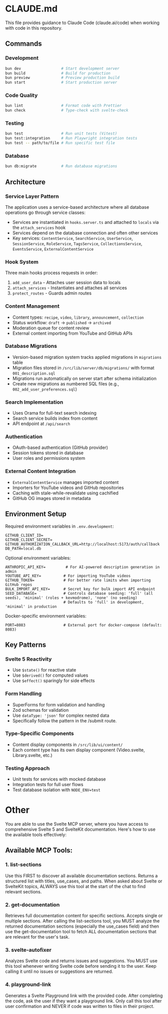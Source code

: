 # CLAUDE.md

This file provides guidance to Claude Code (claude.ai/code) when working with code in this repository.

## Commands

### Development

```bash
bun dev                  # Start development server
bun build                # Build for production
bun preview              # Preview production build
bun start                # Start production server
```

### Code Quality

```bash
bun lint                 # Format code with Prettier
bun check                # Type-check with svelte-check
```

### Testing

```bash
bun test                 # Run unit tests (Vitest)
bun test:integration     # Run Playwright integration tests
bun test -- path/to/file # Run specific test file
```

### Database

```bash
bun db:migrate           # Run database migrations
```

## Architecture

### Service Layer Pattern

The application uses a service-based architecture where all database operations go through service classes:

- Services are instantiated in `hooks.server.ts` and attached to `locals` via the `attach_services` hook
- Services depend on the database connection and often other services
- Key services: `ContentService`, `SearchService`, `UserService`, `SessionService`, `RoleService`, `TagsService`, `CollectionsService`, `EventsService`, `ExternalContentService`

### Hook System

Three main hooks process requests in order:

1. `add_user_data` - Attaches user session data to locals
2. `attach_services` - Instantiates and attaches all services
3. `protect_routes` - Guards admin routes

### Content Management

- Content types: `recipe`, `video`, `library`, `announcement`, `collection`
- Status workflow: `draft` → `published` → `archived`
- Moderation queue for content review
- External content importing from YouTube and GitHub APIs

### Database Migrations

- Version-based migration system tracks applied migrations in `migrations` table
- Migration files stored in `/src/lib/server/db/migrations/` with format `001_description.sql`
- Migrations run automatically on server start after schema initialization
- Create new migrations as numbered SQL files (e.g., `002_add_user_preferences.sql`)

### Search Implementation

- Uses Orama for full-text search indexing
- Search service builds index from content
- API endpoint at `/api/search`

### Authentication

- OAuth-based authentication (GitHub provider)
- Session tokens stored in database
- User roles and permissions system

### External Content Integration

- `ExternalContentService` manages imported content
- Importers for YouTube videos and GitHub repositories
- Caching with stale-while-revalidate using cachified
- GitHub OG images stored in metadata

## Environment Setup

Required environment variables in `.env.development`:

```
GITHUB_CLIENT_ID=
GITHUB_CLIENT_SECRET=
GITHUB_AUTHORIZATION_CALLBACK_URL=http://localhost:5173/auth/callback
DB_PATH=local.db
```

Optional environment variables:

```
ANTHROPIC_API_KEY=         # For AI-powered description generation in admin
YOUTUBE_API_KEY=          # For importing YouTube videos
GITHUB_TOKEN=             # For better rate limits when importing GitHub repos
BULK_IMPORT_API_KEY=      # Secret key for bulk import API endpoint
SEED_DATABASE=            # Controls database seeding: 'full' (all seeds), 'minimal' (roles + kevmodrome), 'none' (no seeding)
                          # Defaults to 'full' in development, 'minimal' in production
```

Docker-specific environment variables:

```
PORT=8083                 # External port for docker-compose (default: 8083)
```

## Key Patterns

### Svelte 5 Reactivity

- Use `$state()` for reactive state
- Use `$derived()` for computed values
- Use `$effect()` sparingly for side effects

### Form Handling

- SuperForms for form validation and handling
- Zod schemas for validation
- Use `dataType: 'json'` for complex nested data
- Specifically follow the pattern in the /submit route.

### Type-Specific Components

- Content display components in `/src/lib/ui/content/`
- Each content type has its own display component (Video.svelte, Library.svelte, etc.)

### Testing Approach

- Unit tests for services with mocked database
- Integration tests for full user flows
- Test database isolation with `NODE_ENV=test`

# Other

You are able to use the Svelte MCP server, where you have access to comprehensive Svelte 5 and SvelteKit documentation. Here's how to use the available tools effectively:

## Available MCP Tools:

### 1. list-sections

Use this FIRST to discover all available documentation sections. Returns a structured list with titles, use_cases, and paths.
When asked about Svelte or SvelteKit topics, ALWAYS use this tool at the start of the chat to find relevant sections.

### 2. get-documentation

Retrieves full documentation content for specific sections. Accepts single or multiple sections.
After calling the list-sections tool, you MUST analyze the returned documentation sections (especially the use_cases field) and then use the get-documentation tool to fetch ALL documentation sections that are relevant for the user's task.

### 3. svelte-autofixer

Analyzes Svelte code and returns issues and suggestions.
You MUST use this tool whenever writing Svelte code before sending it to the user. Keep calling it until no issues or suggestions are returned.

### 4. playground-link

Generates a Svelte Playground link with the provided code.
After completing the code, ask the user if they want a playground link. Only call this tool after user confirmation and NEVER if code was written to files in their project.
